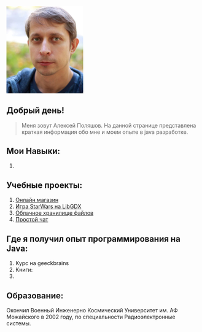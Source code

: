 <img src = "logo.jpg" width=200px>

## Добрый день!
>Меня зовут Алексей Поляшов.
>На данной странице представлена краткая информация обо мне и моем опыте в java разработке.

## Мои Навыки:
1. 


## Учебные проекты:

1. [Онлайн магазин][1]
2. [Игра StarWars на LibGDX][2]
3. [Облачное хранилище файлов][3]
4. [Простой чат][4]

[1]: https://github.com/alexey-polyashov/javaCode/projects/3 "Онлайн магазин"
[2]: https://github.com/alexey-polyashov/StarWars/tree/master "Игра StarWars"
[3]: https://github.com/alexey-polyashov/javaCode/projects/2 "Облачное хранилище файлов"
[4]: https://github.com/alexey-polyashov/Simple-chat "Простой чат"

## Где я получил опыт программирования на Java:
1. Курс на geeckbrains
2. Книги: 
3. 


## Образование:
Окончил Военный Инженерно Космический Университет им. АФ Можайского в 2002 году, по специальности Радиоэлектронные системы.



